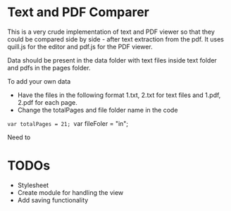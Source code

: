 Text and PDF Comparer
=====================
This is a very crude implementation of text and PDF viewer so that they could be compared side by side - after text extraction from the pdf. It uses quill.js for the editor and pdf.js for the PDF viewer. 

Data should be present in the data folder with text files inside text folder and pdfs in the pages folder.

To add your own data

* Have the files in the following format 1.txt, 2.txt for text files and 1.pdf, 2.pdf for each page. 
* Change the totalPages and file folder name in the code

`var totalPages = 21;
`var fileFoler = "in";

Need to 

TODOs
=====

* Stylesheet 
* Create module for handling the view
* Add saving functionality
